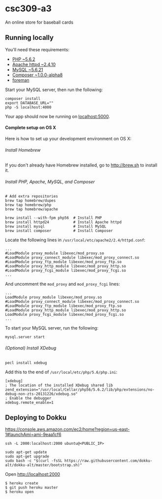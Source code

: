 csc309-a3
=========

An online store for baseball cards

## Running locally

You'll need these requirements:

- [PHP ~5.6.2](http://php.net/)
- [Apache httpd ~2.4.10](http://httpd.apache.org/)
- [MySQL ~5.6.21](http://www.mysql.com/)
- [Composer ~1.0.0-alpha8](https://getcomposer.org/)
- [foreman](https://github.com/ddollar/foreman)

Start your MySQL server, then run the following:

```shell
composer install
export DATABASE_URL=""
php -S localhost:4000
```

Your app should now be running on [localhost:5000](http://localhost:5000/).

#### Complete setup on OS X

Here is how to set up your development environment on OS X:

###### Install Homebrew

If you don't already have Homebrew installed, go to <http://brew.sh> to install it.

###### Install PHP, Apache, MySQL, and Composer

```shell
# Add extra repositories
brew tap homebrew/dupes
brew tap homebrew/php
brew tap homebrew/apache

brew install --with-fpm php56  # Install PHP
brew install httpd24           # Install Apache httpd
brew install mysql             # Install MySQL
brew install composer          # Install Composer
```

Locate the following lines in `/usr/local/etc/apache2/2.4/httpd.conf`:

```
...
#LoadModule proxy_module libexec/mod_proxy.so
#LoadModule proxy_connect_module libexec/mod_proxy_connect.so
#LoadModule proxy_ftp_module libexec/mod_proxy_ftp.so
#LoadModule proxy_http_module libexec/mod_proxy_http.so
#LoadModule proxy_fcgi_module libexec/mod_proxy_fcgi.so
...
```

And uncomment the `mod_proxy` and `mod_proxy_fcgi` lines:

```
...
LoadModule proxy_module libexec/mod_proxy.so
#LoadModule proxy_connect_module libexec/mod_proxy_connect.so
#LoadModule proxy_ftp_module libexec/mod_proxy_ftp.so
#LoadModule proxy_http_module libexec/mod_proxy_http.so
LoadModule proxy_fcgi_module libexec/mod_proxy_fcgi.so
...
```

To start your MySQL server, run the following:

```
mysql.server start
```

###### (Optional) Install XDebug

```
pecl install xdebug
```

Add this to the end of `/usr/local/etc/php/5.6/php.ini`:

```
[xdebug]
; The location of the installed XDebug shared lib
zend_extension="/usr/local/Cellar/php56/5.6.2/lib/php/extensions/no-debug-non-zts-20131226/xdebug.so"
; Enable the debugger
xdebug.remote_enable=1
```

## Deploying to Dokku

https://console.aws.amazon.com/ec2/home?region=us-east-1#launchAmi=ami-9eaa1cf6

```shell
ssh -L 2000:localhost:2000 ubuntu@<PUBLIC_IP>
```

```shell
sudo apt-get update
sudo apt-get upgrade
sudo bash -c "$(curl -fsSL https://raw.githubusercontent.com/dokku-alt/dokku-alt/master/bootstrap.sh)"
```

Open <http://localhost:2000>

```
$ heroku create
$ git push heroku master
$ heroku open
```
